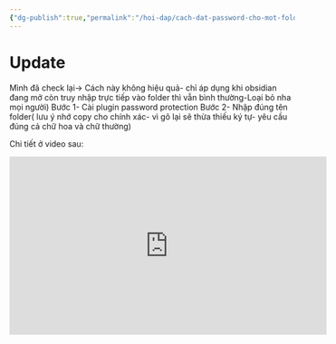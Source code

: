 ```yaml
---
{"dg-publish":true,"permalink":"/hoi-dap/cach-dat-password-cho-mot-folder-ung-dung-viet-nhat-ky/","dgPassFrontmatter":true,"noteIcon":"1"}
---
```


# Update
Mình đã check lại-> Cách này không hiệu quả- chỉ áp dụng khi obsidian đang mở còn truy nhập trực tiếp vào folder thì vẫn bình thường-Loại bỏ nha mọi người)
Bước 1- Cài plugin password protection
Bước 2- Nhập đúng tên folder( lưu ý nhớ copy cho chính xác- vì gõ lại sẽ thừa thiếu ký tự- yêu cầu đúng cả chữ hoa và chữ thường)

Chi tiết ở video sau:

<iframe width="560" height="315" src="https://www.youtube.com/embed/4e5V34Y_3ps?si=hlaZVndlzkuxPV-6" title="YouTube video player" frameborder="0" allow="accelerometer; autoplay; clipboard-write; encrypted-media; gyroscope; picture-in-picture; web-share" allowfullscreen></iframe>